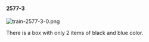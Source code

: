 #### 2577-3
![train-2577-3-0.png](https://github.com/lil-lab/nlvr/raw/master/nlvr/train/images/53/train-2577-3-0.png "train-2577-3-0.png")

There is a box with only 2 items of black and blue color.